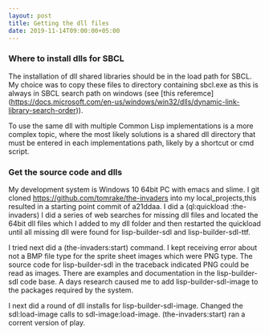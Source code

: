 ```yaml
---
layout: post
title: Getting the dll files
date: 2019-11-14T09:00:00+05:00
---
```

### Where to install dlls for SBCL

The installation of dll shared libraries should be in the load path for SBCL.
My choice was to copy these files to directory containing sbcl.exe as this is always in SBCL search path on windows (see [this referemce] (https://docs.microsoft.com/en-us/windows/win32/dlls/dynamic-link-library-search-order)).

To use the same dll with multiple Common Lisp implementations is a more complex topic, where the most likely solutions is a shared dll directory that must be entered in each implementations path, likely by a shortcut or cmd script.

### Get the source code and dlls

My development system is Windows 10 64bit PC with emacs and slime.
I git cloned https://github.com/tomrake/the-invaders into my local_projects,this resulted in a starting point commit of a21ddaa.
I did a (ql:quickload :the-invaders)
I did a series of web searches for missing dll files and located the 64bit dll files which I added to my dll folder and then restarted the quickload until all missing dll were found for lisp-builder-sdl and lisp-builder-sdl-ttf.

I tried next did a (the-invaders:start) command.
I kept receiving error about not a BMP file type for the sprite sheet images which were PNG type.
The source code for lisp-builder-sdl in the traceback indicated PNG could be read as images.
There are examples and documentation in the lisp-builder-sdl code base.
A days research caused me to add lisp-builder-sdl-image to the packages required by the system.

I next did a round of dll installs for lisp-builder-sdl-image.
Changed the sdl:load-image calls to sdl-image:load-image.
(the-invaders:start) ran a corrent version of play.

